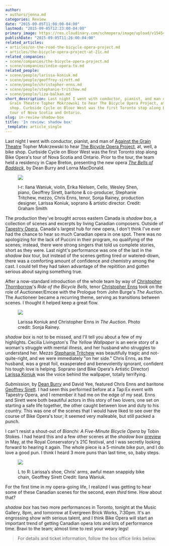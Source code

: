 ```yaml
---
author:
- authors/jenna.md
categories: Review
date: "2015-09-05T11:08:00-04:00"
lastmod: "2015-09-05T12:23:00-04:00"
primary_image: https://res.cloudinary.com/schmopera/image/upload/v1545409169/media/webhook-uploads/1441465893647/7.-shadow-box-imageSquare.jpg.jpg
publishDate: "2015-09-05T11:26:00-04:00"
related_articles:
- articles/on-the-road-the-bicycle-opera-project.md
- articles/the-bicycle-opera-project-at-21c.md
related_companies:
- scene/companies/the-bicycle-opera-project.md
- scene/companies/indie-opera-to.md
related_people:
- scene/people/larissa-koniuk.md
- scene/people/geoffrey-sirett.md
- scene/people/christopher-enns.md
- scene/people/stephanie-tritchew.md
- scene/people/liza-balkan.md
short_description: Last night I went with conductor, pianist, and man of Against the
  Grain Theatre Topher Mokrzewski to hear The Bicycle Opera Project, at, well, a bike
  shop. Curbside Cycle on Bloor West was the first Toronto stop along Bike Opera&#039;s
  tour of Nova Scotia and Ontario.
slug: in-review-shadow-box
title: 'In review: shadow box'
_template: article_single
---
```


Last night I went with conductor, pianist, and man of [Against the Grain Theatre](/scene/companies/against-the-grain-theatre/) Topher Mokrzewski to hear [The Bicycle Opera Project](/scene/companies/the-bicycle-opera-project/), at, well, a bike shop. Curbside Cycle on Bloor West was the first Toronto stop along Bike Opera's tour of Nova Scotia and Ontario. Prior to the tour, the team held a residency in Cape Breton, presenting the new opera [*The Bells of Baddeck*](/on-the-road-the-bicycle-opera-project/), by Dean Burry and Lorna MacDonald. 

<figure data-type="image">

![](https://res.cloudinary.com/schmopera/image/upload/v1545409169/media/webhook-uploads/1441466144821/2.%202015%20cast.jpg.jpg)<figcaption>l-r: Ilana Waniuk, violin, Erika Nielsen, Cello, Wesley Shen, piano, Geoffrey Sirett, baritone & co-producer, Stephanie Tritchew, mezzo, Chris Enns, tenor, Sonja Rainey, production designer, Larissa Koniuk, soprano & artistic director. Credit: Graham Smith</figcaption>
</figure>

The production they've brought across eastern Canada is *shadow box*, a collection of scenes and excerpts by living Canadian composers. Outside of [Tapestry Opera](/scene/companies/tapestry-opera/), Canada's largest hub for new opera, I don't think I've ever had the chance to hear so much Canadian opera in one spot. There was no apologizing for the lack of Puccini in their program, no qualifying of the scenes; instead, there were strong singers that told us complete stories, short as they were. Last night's performance was one of the last in the *shadow box* tour, but instead of the scenes getting tired or watered-down, there was a comforting amount of confidence and chemistry among the cast. I could tell they had taken advantage of the repitition and gotten serious about saying something true.

After a now-standard introduction of the whole team by way of [Christopher Thornborrow](/scene/people/chris-thornborrow/)'s *Ride of the Bicycle Bells*, tenor [Christopher Enns](/scene/people/christopher-enns/) took on the role of Auctioneer/Emcee with the Prologue from John Burge's *The Auction*. The Auctioneer became a recurring theme, serving as transitions between scenes. I thought it helped keep a great flow. 

<figure data-type="image">

![](https://res.cloudinary.com/schmopera/image/upload/v1545409169/media/webhook-uploads/1441466235055/1.Auctioneer%20hand%20off.jpg.jpg)<figcaption>Larissa Koniuk and Christopher Enns in *The Auction*. Photo credit: Sonja Rainey.</figcaption>
</figure>

*shadow box* is not to be missed, and I'll tell you about a few of my highlights. Cecilia Livingston's *The Yellow Wallpaper* is an eerie story of a woman's struggle with mental illness, and her husband who struggles to understand her. Mezzo [Stephanie Tritchew](/scene/people/stephanie-tritchew/) was beautifully tragic and not-quite-right, and we were immediately "on her side." Chris Enns, as the husband, was a great foil, exasperated and benevolently ignorant, confident his tough love is helping. Soprano (and Bike Opera's Artistic Director) [Larissa Koniuk](/scene/people/larissa-koniuk/) was the voice behind the wallpaper, totally terrifying.

*Submission*, by [Dean Burry](/scene/people/dean-burry/) and David Yee, featured Chris Enns and baritone [Geoffrey Sirett](/scene/people/geoffrey-sirett/). I had seen this performed before at a Tap:Ex event with Tapestry Opera, and I remember it had me on the edge of my seat. Enns and Sirett were both beautiful actors in this story of two lovers, one set on starting a safe life together, the other caught between love and duty to his country. This was one of the scenes that I would have liked to see over the course of Bike Opera's tour; it seemed very malleable, but still packed a punch.

I can't resist a shout-out of *Bianchi: A Five-Minute Bicycle Opera* by Tobin Stokes. I had heard this and a few other scenes at the *shadow box* [preview]([preview](/the-bicycle-opera-project-at-21c/)) in May, at the Royal Conservatory's 21C festival, and I was secretly looking forward to hearing it again. The whole piece is a 5-minute bike pun, and I do love a good pun. I think I heard 3 more puns than last time, so, baby steps. 

<figure data-type="image">

![](https://res.cloudinary.com/schmopera/image/upload/v1545409169/media/webhook-uploads/1441466263362/5.%20Chain%20snap.jpg.jpg)<figcaption> L to R: Larissa’s shoe, Chris’ arms, awful mean snappidy bike chain, Geoffrey Sirett Credit: Ilana Waniuk.</figcaption>
</figure>

For the first time in my opera-going life, I realized I was getting to hear some of these Canadian scenes for the second, even *third* time. How about that?

*shadow box* has two more performances in Toronto, tonight at the Music Gallery, 8pm, and tomorrow at Evergreen Brick Works, 7:30pm. It's an engrossing show with serious talent, and I think Bike Opera will start an important trend of getting Canadian opera lots and lots of performance time. Bravi to the team; almost time to rest your weary legs!

>For details and ticket information, follow the box office links below.
